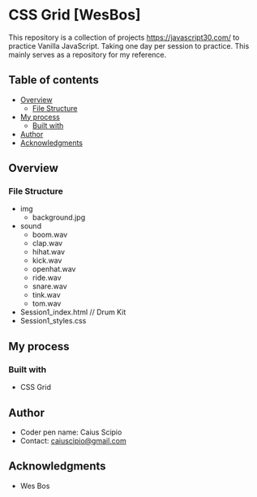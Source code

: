 # CSS Grid [WesBos]
This repository is a collection of projects https://javascript30.com/ to practice Vanilla JavaScript. Taking one day per session to practice. This mainly serves as a repository for my reference.

## Table of contents

- [Overview](#overview)
  - [File Structure](#file-structure)
- [My process](#my-process)
  - [Built with](#built-with)
- [Author](#author)
- [Acknowledgments](#acknowledgments)

## Overview

### File Structure

  - img
    - background.jpg
  - sound
    - boom.wav
    - clap.wav
    - hihat.wav
    - kick.wav
    - openhat.wav
    - ride.wav
    - snare.wav
    - tink.wav
    - tom.wav
  - Session1_index.html // Drum Kit
  - Session1_styles.css

## My process

### Built with

- CSS Grid

## Author

- Coder pen name: Caius Scipio
- Contact: caiuscipio@gmail.com

## Acknowledgments

- Wes Bos